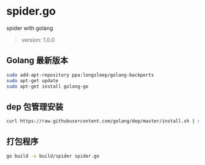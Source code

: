 # spider.go

spider with golang

> version: 1.0.0

## Golang 最新版本

```bash
sudo add-apt-repository ppa:longsleep/golang-backports
sudo apt-get update
sudo apt-get install golang-go
```

## dep 包管理安装

```bash
curl https://raw.githubusercontent.com/golang/dep/master/install.sh | sh
```

## 打包程序

```bash
go build -o build/spider spider.go
```
